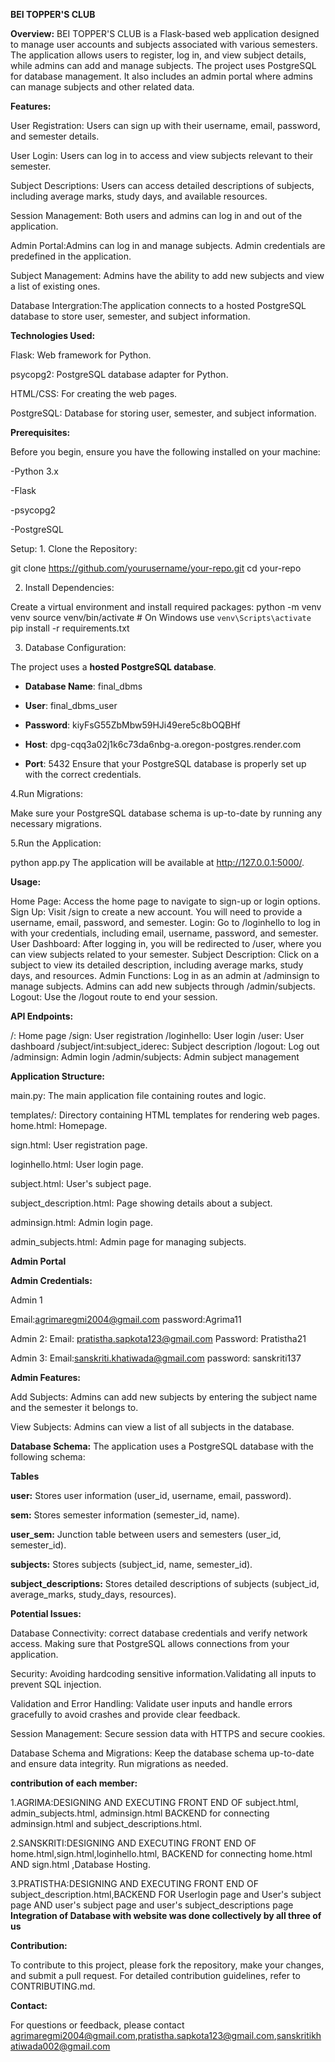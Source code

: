
**BEI TOPPER'S CLUB**

**Overview:**
BEI TOPPER'S CLUB is a Flask-based web application designed to manage user accounts and subjects associated with various semesters. The application allows users to register, log in, and view subject details, while admins can add and manage subjects. The project uses PostgreSQL for database management. It also includes an admin portal where admins can manage subjects and other related data.

**Features:**

User Registration: Users can sign up with their username, email, password, and semester details.

User Login: Users can log in to access and view subjects relevant to their semester.

Subject Descriptions: Users can access detailed descriptions of subjects, including average marks, study days, and available resources.

Session Management: Both users and admins can log in and out of the application.

Admin Portal:Admins can log in and manage subjects. Admin credentials are predefined in the application.

Subject Management: Admins have the ability to add new subjects and view a list of existing ones.

Database Intergration:The application connects to a hosted PostgreSQL database to store user, semester, and subject information.



**Technologies Used:**

Flask: Web framework for Python.

psycopg2: PostgreSQL database adapter for Python.

HTML/CSS: For creating the web pages.

PostgreSQL: Database for storing user, semester, and subject information.


**Prerequisites:**

Before you begin, ensure you have the following installed on your machine:

-Python 3.x

-Flask

-psycopg2

-PostgreSQL

Setup: 1. Clone the Repository:


git clone https://github.com/yourusername/your-repo.git
cd your-repo


2. Install Dependencies:
   

Create a virtual environment and install required packages:
python -m venv venv
source venv/bin/activate  # On Windows use `venv\Scripts\activate`
pip install -r requirements.txt


3. Database Configuration:

The project uses a **hosted PostgreSQL database**.

- **Database Name**: final_dbms

- **User**: final_dbms_user

- **Password**: kiyFsG55ZbMbw59HJi49ere5c8bOQBHf

- **Host**: dpg-cqq3a02j1k6c73da6nbg-a.oregon-postgres.render.com

- **Port**: 5432
Ensure that your PostgreSQL database is properly set up with the correct credentials.


4.Run Migrations:

 Make sure your PostgreSQL database schema is up-to-date by running any necessary migrations.


5.Run the Application:

python app.py
The application will be available at http://127.0.0.1:5000/.


**Usage:**

Home Page: Access the home page to navigate to sign-up or login options.
Sign Up: Visit /sign to create a new account. You will need to provide a username, email, password, and semester.
Login: Go to /loginhello to log in with your credentials, including email, username, password, and semester.
User Dashboard: After logging in, you will be redirected to /user, where you can view subjects related to your semester.
Subject Description: Click on a subject to view its detailed description, including average marks, study days, and resources.
Admin Functions: Log in as an admin at /adminsign to manage subjects. Admins can add new subjects through /admin/subjects.
Logout: Use the /logout route to end your session.


**API Endpoints:**

/: Home page
/sign: User registration
/loginhello: User login
/user: User dashboard
/subject/int:subject_iderec: Subject description
/logout: Log out
/adminsign: Admin login
/admin/subjects: Admin subject management



**Application Structure:**

main.py: The main application file containing routes and logic.

templates/: Directory containing HTML templates for rendering web pages. home.html: Homepage.

 sign.html: User registration page.
 
 loginhello.html: User login page.
 
 subject.html: User's subject page.
 
 subject_description.html: Page showing details about a subject.
 
 adminsign.html: Admin login page.
 
 admin_subjects.html: Admin page for managing subjects.

 
**Admin Portal**

**Admin Credentials:**

Admin 1

Email:agrimaregmi2004@gmail.com
password:Agrima11

Admin 2:
Email: pratistha.sapkota123@gmail.com
Password: Pratistha21

Admin 3:
Email:sanskriti.khatiwada@gmail.com
password: sanskriti137


**Admin Features:**


Add Subjects: Admins can add new subjects by entering the subject name and the semester it belongs to.

View Subjects: Admins can view a list of all subjects in the database.



**Database Schema:**
The application uses a PostgreSQL database with the following schema:

**Tables**

**user:** Stores user information (user_id, username, email, password).

**sem:** Stores semester information (semester_id, name).

**user_sem:** Junction table between users and semesters (user_id, semester_id).

**subjects:** Stores subjects (subject_id, name, semester_id).

**subject_descriptions:** Stores detailed descriptions of subjects (subject_id, average_marks, study_days, resources).


**Potential Issues:**

Database Connectivity: correct database credentials and verify network access. Making sure that PostgreSQL allows connections from your application.

Security: Avoiding hardcoding sensitive information.Validating all inputs to prevent SQL injection.

Validation and Error Handling: Validate user inputs and handle errors gracefully to avoid crashes and provide clear feedback.

Session Management: Secure session data with HTTPS and secure cookies.

Database Schema and Migrations: Keep the database schema up-to-date and ensure data integrity. Run migrations as needed.


**contribution of each member:**

1.AGRIMA:DESIGNING AND EXECUTING FRONT END OF subject.html, admin_subjects.html, adminsign.html BACKEND for connecting adminsign.html and subject_descriptions.html.

2.SANSKRITI:DESIGNING AND EXECUTING FRONT END OF home.html,sign.html,loginhello.html, BACKEND for connecting home.html AND sign.html ,Database Hosting.

3.PRATISTHA:DESIGNING AND EXECUTING FRONT END OF subject_description.html,BACKEND FOR Userlogin page and User's subject page AND  user's subject page and user's subject_descriptions page
**Integration of Database with website was done collectively by all three of us**


**Contribution:**

To contribute to this project, please fork the repository, make your changes, and submit a pull request. For detailed contribution guidelines, refer to CONTRIBUTING.md.



**Contact:**

For questions or feedback, please contact agrimaregmi2004@gmail.com,pratistha.sapkota123@gmail.com,sanskritikhatiwada002@gmail.com
